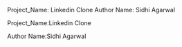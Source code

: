 Project_Name:
Linkedin Clone 
Author Name:
Sidhi Agarwal

Project_Name:Linkedin Clone 

Author Name:Sidhi Agarwal
